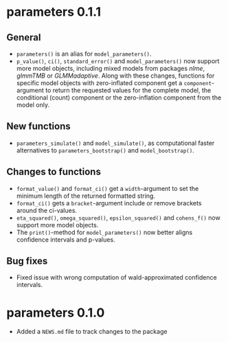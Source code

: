 # parameters 0.1.1

## General

  - `parameters()` is an alias for `model_parameters()`.
  - `p_value()`, `ci()`, `standard_error()` and `model_parameters()` now support more model objects, including mixed models from packages *nlme*, *glmmTMB* or *GLMMadaptive*. Along with these changes, functions for specific model objects with zero-inflated component get a `component`-argument to return the requested values for the complete model, the conditional (count) component or the zero-inflation component from the model only.

## New functions

  - `parameters_simulate()` and `model_simulate()`, as computational faster alternatives to `parameters_bootstrap()` and `model_bootstrap()`.

## Changes to functions

  - `format_value()` and `format_ci()` get a `width`-argument to set the minimum length of the returned formatted string.
  - `format_ci()` gets a `bracket`-argument include or remove brackets around the ci-values.
  - `eta_squared()`, `omega_squared()`, `epsilon_squared()` and `cohens_f()` now support more model objects.
  - The `print()`-method for `model_parameters()` now better aligns confidence intervals and p-values.

## Bug fixes

  - Fixed issue with wrong computation of wald-approximated confidence intervals.

# parameters 0.1.0

- Added a `NEWS.md` file to track changes to the package
